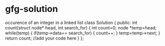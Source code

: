 # gfg-solution
occurence of an integer in a linked list
class Solution
{
    public:
    int count(struct node* head, int search_for)
    {
      int count=0;
      node *temp=head;
      while(temp)
      {
          if(temp->data== search_for)
          {
          count++;
      }
      temp=temp->next;
    }
      return count;
    //add your code here
    }
};
